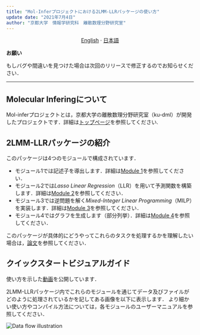```yaml
---
title: "Mol-Inferプロジェクトにおける2LMM-LLRパッケージの使い方"
update date: "2021年7月4日"
author: "京都大学　情報学研究科　離散数理分野研究室"
---
```


<p align="center">
  <a href="/2LMM-LLR/README.md">English</a>
  ·
  <a href="/2LMM-LLR/README_jp.md">日本語</a>
</p>

**お願い**

もしバグや間違いを見つけた場合は次回のリリースで修正するのでお知らせください．

---

## Molecular Inferingについて
Mol-inferプロジェクトとは，京都大学の離散数理分野研究室（ku-dml）が開発したプロジェクトです．詳細は[トップページ](https://github.com/ku-dml/mol-infer)を参照してください.

## 2LMM-LLRパッケージの紹介

このパッケージは4つのモジュールで構成されています．

+ モジュール1では記述子を導出します．詳細は[Module 1](Module_1/)を参照してください．
+ モジュール2では*Lasso Linear Regression*（LLR）を用いて予測関数を構築します．詳細は[Module 2](Module_2/)を参照してください．
+ モジュール3では逆問題を解く*Mixed-Integer Linear Programming*（MILP）を実装します．詳細は[Module 3](Module_3/)を参照してください．
+ モジュール4ではグラフを生成します（部分列挙）．詳細は[Module 4](Module_4/)を参照してください．

このパッケージが具体的にどうやってこれらのタスクを処理するかを理解したい場合は，[論文](https://arxiv.org/abs/2107.02381)を参照してください．

## クイックスタートビジュアルガイド

使い方を示した[動画](https://www.youtube.com/watch?v=NfWlQbfs3qg)を公開しています．

2LMM-LLRパッケージ内でこれらのモジュールを通じてデータ及びファイルがどのように処理されているかを記してある画像を以下に表示します．
より細かい使い方やコンパイル方法については，各モジュールのユーザーマニュアルを参照してください．

![Data flow illustration](/2LMM-LLR/doc/2LMM-LLR_flow.PNG)
